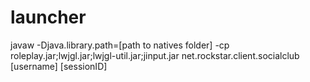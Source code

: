# launcher
javaw -Djava.library.path=[path to natives folder] -cp roleplay.jar;lwjgl.jar;lwjgl-util.jar;jinput.jar net.rockstar.client.socialclub [username] [sessionID]
